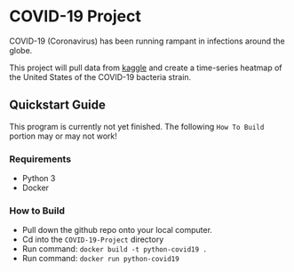 # COVID-19 Project  

COVID-19 (Coronavirus) has been running rampant in infections around the globe.

This project will pull data from [kaggle](https://www.kaggle.com/sudalairajkumar/novel-corona-virus-2019-dataset#time_series_covid_19_recovered.csv)
and create a time-series heatmap of the United States of the COVID-19 bacteria strain.  

## Quickstart Guide  

This program is currently not yet finished. The following `How To Build` portion may or may not work!

### Requirements  
* Python 3
* Docker

### How to Build
* Pull down the github repo onto your local computer.
* Cd into the `COVID-19-Project` directory
* Run command: `docker build -t python-covid19 .`
* Run command: `docker run python-covid19`
